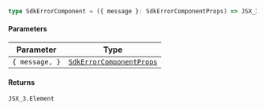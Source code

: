```ts
type SdkErrorComponent = ({ message }: SdkErrorComponentProps) => JSX_3.Element;
```

#### Parameters

| Parameter      | Type                                                  |
| -------------- | ----------------------------------------------------- |
| `{ message, }` | [`SdkErrorComponentProps`](SdkErrorComponentProps.md) |

#### Returns

`JSX_3.Element`
